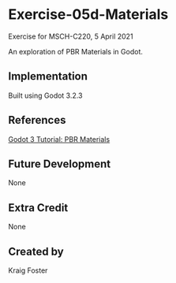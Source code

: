 # Exercise-05d-Materials
Exercise for MSCH-C220, 5 April 2021

An exploration of PBR Materials in Godot.

## Implementation
Built using Godot 3.2.3

## References
[Godot 3 Tutorial: PBR Materials](https://www.youtube.com/watch?v=pM5j8x71HcE)

## Future Development
None

## Extra Credit
None

## Created by 
Kraig Foster

